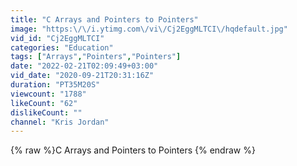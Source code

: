 ```yaml
---
title: "C Arrays and Pointers to Pointers"
image: "https:\/\/i.ytimg.com\/vi\/Cj2EggMLTCI\/hqdefault.jpg"
vid_id: "Cj2EggMLTCI"
categories: "Education"
tags: ["Arrays","Pointers","Pointers"]
date: "2022-02-21T02:09:49+03:00"
vid_date: "2020-09-21T20:31:16Z"
duration: "PT35M20S"
viewcount: "1788"
likeCount: "62"
dislikeCount: ""
channel: "Kris Jordan"
---
```

{% raw %}C Arrays and Pointers to Pointers {% endraw %}
